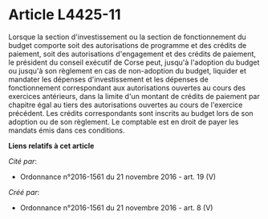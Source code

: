 # Article L4425-11

Lorsque la section d'investissement ou la section de fonctionnement du budget comporte soit des autorisations de programme et
des crédits de paiement, soit des autorisations d'engagement et des crédits de paiement, le président du conseil exécutif de
Corse peut, jusqu'à l'adoption du budget ou jusqu'à son règlement en cas de non-adoption du budget, liquider et mandater les
dépenses d'investissement et les dépenses de fonctionnement correspondant aux autorisations ouvertes au cours des exercices
antérieurs, dans la limite d'un montant de crédits de paiement par chapitre égal au tiers des autorisations ouvertes au cours
de l'exercice précédent. Les crédits correspondants sont inscrits au budget lors de son adoption ou de son règlement. Le
comptable est en droit de payer les mandats émis dans ces conditions.

**Liens relatifs à cet article**

_Cité par_:

  - Ordonnance n°2016-1561 du 21 novembre 2016 - art. 19 (V)

_Créé par_:

  - Ordonnance n°2016-1561 du 21 novembre 2016 - art. 8 (V)
